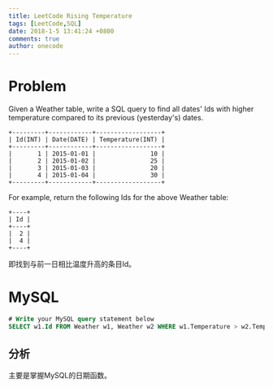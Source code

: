 ```yaml
---
title: LeetCode Rising Temperature
tags: [LeetCode,SQL]
date: 2018-1-5 13:41:24 +0800
comments: true
author: onecode
---
```

# Problem

Given a Weather table, write a SQL query to find all dates' Ids with higher temperature compared to its previous (yesterday's) dates.

```
+---------+------------+------------------+
| Id(INT) | Date(DATE) | Temperature(INT) |
+---------+------------+------------------+
|       1 | 2015-01-01 |               10 |
|       2 | 2015-01-02 |               25 |
|       3 | 2015-01-03 |               20 |
|       4 | 2015-01-04 |               30 |
+---------+------------+------------------+
```
For example, return the following Ids for the above Weather table:
```
+----+
| Id |
+----+
|  2 |
|  4 |
+----+
```

即找到与前一日相比温度升高的条目Id。

<!--break-->

# MySQL

``` sql
# Write your MySQL query statement below
SELECT w1.Id FROM Weather w1, Weather w2 WHERE w1.Temperature > w2.Temperature AND datediff(w1.date,w2.date) =1;

```

## 分析

主要是掌握MySQL的日期函数。